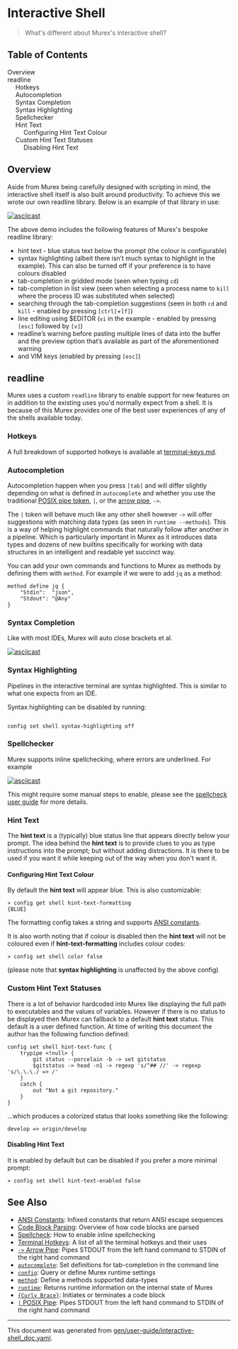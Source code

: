 # Interactive Shell

> What's different about Murex's interactive shell?

<h2>Table of Contents</h2>

<div id="toc">

- [Overview](#overview)
- [readline](#readline)
  - [Hotkeys](#hotkeys)
  - [Autocompletion](#autocompletion)
  - [Syntax Completion](#syntax-completion)
  - [Syntax Highlighting](#syntax-highlighting)
  - [Spellchecker](#spellchecker)
  - [Hint Text](#hint-text)
    - [Configuring Hint Text Colour](#configuring-hint-text-colour)
  - [Custom Hint Text Statuses](#custom-hint-text-statuses)
    - [Disabling Hint Text](#disabling-hint-text)

</div>



## Overview

Aside from Murex being carefully designed with scripting in mind, the
interactive shell itself is also built around productivity. To achieve this
we wrote our own readline library. Below is an example of that library in use:

[![asciicast](https://asciinema.org/a/232714.svg)](https://asciinema.org/a/232714)

The above demo includes the following features of Murex's bespoke readline
library:

- hint text - blue status text below the prompt (the colour is configurable)
- syntax highlighting (albeit there isn’t much syntax to highlight in the
  example). This can also be turned off if your preference is to have colours
  disabled
- tab-completion in gridded mode (seen when typing `cd`)
- tab-completion in list view (seen when selecting a process name to `kill`
  where the process ID was substituted when selected)
- searching through the tab-completion suggestions (seen in both `cd` and
  `kill` - enabled by pressing `[ctrl]`+`[f]`)
- line editing using $EDITOR (`vi` in the example - enabled by pressing `[esc]`
  followed by `[v]`)
- readline’s warning before pasting multiple lines of data into the buffer and
  the preview option that’s available as part of the aforementioned warning
- and VIM keys (enabled by pressing `[esc]`)

## readline

Murex uses a custom `readline` library to enable support for new features on
in addition to the existing uses you'd normally expect from a shell. It is
because of this Murex provides one of the best user experiences of any of the
shells available today.

### Hotkeys

A full breakdown of supported hotkeys is available at [terminal-keys.md](terminal-keys.md).

### Autocompletion

Autocompletion happen when you press `[tab]` and will differ slightly depending
on what is defined in `autocomplete` and whether you use the traditional
[POSIX pipe token](../parser/pipe-posix.md), `|`, or the [arrow pipe](../parser/pipe-arrow.md),
`->`.

The `|` token will behave much like any other shell however `->` will offer
suggestions with matching data types (as seen in `runtime --methods`). This is
a way of helping highlight commands that naturally follow after another in a
pipeline. Which is particularly important in Murex as it introduces data
types and dozens of new builtins specifically for working with data structures
in an intelligent and readable yet succinct way.

You can add your own commands and functions to Murex as methods by defining
them with `method`. For example if we were to add `jq` as a method:

```
method define jq {
    "Stdin":  "json",
    "Stdout": "@Any"
}
```

### Syntax Completion

Like with most IDEs, Murex will auto close brackets et al.

[![asciicast](https://asciinema.org/a/408029.svg)](https://asciinema.org/a/408029)

### Syntax Highlighting

Pipelines in the interactive terminal are syntax highlighted. This is similar
to what one expects from an IDE.

Syntax highlighting can be disabled by running:

```

config set shell syntax-highlighting off
```

### Spellchecker

Murex supports inline spellchecking, where errors are underlined. For example

[![asciicast](https://asciinema.org/a/408024.svg)](https://asciinema.org/a/408024)

This might require some manual steps to enable, please see the [spellcheck user guide](spellcheck.md)
for more details.

### Hint Text

The **hint text** is a (typically) blue status line that appears directly below
your prompt. The idea behind the **hint text** is to provide clues to you as
type instructions into the prompt; but without adding distractions. It is there
to be used if you want it while keeping out of the way when you don't want it.

#### Configuring Hint Text Colour

By default the **hint text** will appear blue. This is also customizable:

```
» config get shell hint-text-formatting
{BLUE}
```

The formatting config takes a string and supports [ANSI constants](ansi.md).

It is also worth noting that if colour is disabled then the **hint text** will
not be coloured even if **hint-text-formatting** includes colour codes:

```
» config set shell color false
```

(please note that **syntax highlighting** is unaffected by the above config)

### Custom Hint Text Statuses

There is a lot of behavior hardcoded into Murex like displaying the full path
to executables and the values of variables. However if there is no status to be
displayed then Murex can fallback to a default **hint text** status. This
default is a user defined function. At time of writing this document the author
has the following function defined:

```
config set shell hint-text-func {
    trypipe <!null> {
        git status --porcelain -b -> set gitstatus
        $gitstatus -> head -n1 -> regexp 's/^## //' -> regexp 's/\.\.\./ => /'
    }
    catch {
        out "Not a git repository."
    }
}
```

...which produces a colorized status that looks something like the following:

```
develop => origin/develop
```

#### Disabling Hint Text

It is enabled by default but can be disabled if you prefer a more minimal
prompt:

```
» config set shell hint-text-enabled false
```

## See Also

* [ANSI Constants](../user-guide/ansi.md):
  Infixed constants that return ANSI escape sequences
* [Code Block Parsing](../user-guide/code-block.md):
  Overview of how code blocks are parsed
* [Spellcheck](../user-guide/spellcheck.md):
  How to enable inline spellchecking
* [Terminal Hotkeys](../user-guide/terminal-keys.md):
  A list of all the terminal hotkeys and their uses
* [`->` Arrow Pipe](../parser/pipe-arrow.md):
  Pipes STDOUT from the left hand command to STDIN of the right hand command
* [`autocomplete`](../commands/autocomplete.md):
  Set definitions for tab-completion in the command line
* [`config`](../commands/config.md):
  Query or define Murex runtime settings
* [`method`](../commands/method.md):
  Define a methods supported data-types
* [`runtime`](../commands/runtime.md):
  Returns runtime information on the internal state of Murex
* [`{Curly Brace}`](../parser/curly-brace.md):
  Initiates or terminates a code block
* [`|` POSIX Pipe](../parser/pipe-posix.md):
  Pipes STDOUT from the left hand command to STDIN of the right hand command

<hr/>

This document was generated from [gen/user-guide/interactive-shell_doc.yaml](https://github.com/lmorg/murex/blob/master/gen/user-guide/interactive-shell_doc.yaml).
